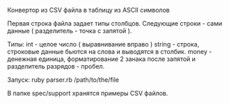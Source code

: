Конвертор из CSV файла в таблицу из ASCII символов

Первая строка файла задает типы столбцов.
Следующие строки - сами данные ( разделитель - точка с запятой ).

Типы:
int - целое число ( выравнивание вправо )
string - строка, строковые данные бьются на слова и выводятся в столбик.
money - денежная единица, форматирование 2 занака после запятой и
разделитель разрядов - пробел.

Запуск: ruby parser.rb /path/to/the/file

В папке spec/support хранятся примеры CSV файлов.
